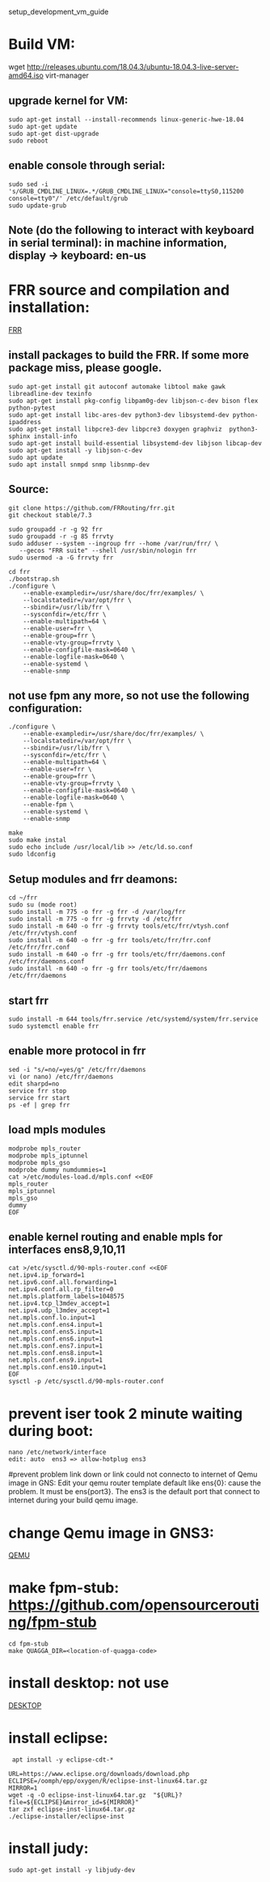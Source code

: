 setup_development_vm_guide
<br>

# Build VM:
wget http://releases.ubuntu.com/18.04.3/ubuntu-18.04.3-live-server-amd64.iso
virt-manager

## upgrade kernel for VM:
   ```
   sudo apt-get install --install-recommends linux-generic-hwe-18.04
   sudo apt-get update
   sudo apt-get dist-upgrade
   sudo reboot
   ```
## enable console through serial:

```
sudo sed -i 's/GRUB_CMDLINE_LINUX=.*/GRUB_CMDLINE_LINUX="console=ttyS0,115200 console=tty0"/' /etc/default/grub
sudo update-grub
```

## Note (do the following to interact with keyboard in serial terminal): in machine information, display -> keyboard: en-us

# FRR source and compilation and installation:

[FRR](http://docs.frrouting.org/projects/dev-guide/en/latest/building-frr-for-ubuntu1804.html)

## install packages to build the FRR. If some more package miss, please google.
```
sudo apt-get install git autoconf automake libtool make gawk libreadline-dev texinfo
sudo apt-get install pkg-config libpam0g-dev libjson-c-dev bison flex python-pytest
sudo apt-get install libc-ares-dev python3-dev libsystemd-dev python-ipaddress
sudo apt-get install libpcre3-dev libpcre3 doxygen graphviz  python3-sphinx install-info
sudo apt-get install build-essential libsystemd-dev libjson libcap-dev
sudo apt-get install -y libjson-c-dev
sudo apt update
sudo apt install snmpd snmp libsnmp-dev
```

## Source: 
```
git clone https://github.com/FRRouting/frr.git
git checkout stable/7.3

sudo groupadd -r -g 92 frr
sudo groupadd -r -g 85 frrvty
sudo adduser --system --ingroup frr --home /var/run/frr/ \
   --gecos "FRR suite" --shell /usr/sbin/nologin frr
sudo usermod -a -G frrvty frr

cd frr
./bootstrap.sh
./configure \
    --enable-exampledir=/usr/share/doc/frr/examples/ \
    --localstatedir=/var/opt/frr \
    --sbindir=/usr/lib/frr \
    --sysconfdir=/etc/frr \
    --enable-multipath=64 \
    --enable-user=frr \
    --enable-group=frr \
    --enable-vty-group=frrvty \
    --enable-configfile-mask=0640 \
    --enable-logfile-mask=0640 \
    --enable-systemd \
    --enable-snmp
```
## not use fpm any more, so not use the following configuration:
```
./configure \
    --enable-exampledir=/usr/share/doc/frr/examples/ \
    --localstatedir=/var/opt/frr \
    --sbindir=/usr/lib/frr \
    --sysconfdir=/etc/frr \
    --enable-multipath=64 \
    --enable-user=frr \
    --enable-group=frr \
    --enable-vty-group=frrvty \
    --enable-configfile-mask=0640 \
    --enable-logfile-mask=0640 \
    --enable-fpm \
    --enable-systemd \
    --enable-snmp
```
```
make
sudo make instal
sudo echo include /usr/local/lib >> /etc/ld.so.conf
sudo ldconfig
```

## Setup modules and frr deamons:
```
cd ~/frr
sudo su (mode root)
sudo install -m 775 -o frr -g frr -d /var/log/frr
sudo install -m 775 -o frr -g frrvty -d /etc/frr
sudo install -m 640 -o frr -g frrvty tools/etc/frr/vtysh.conf /etc/frr/vtysh.conf
sudo install -m 640 -o frr -g frr tools/etc/frr/frr.conf /etc/frr/frr.conf
sudo install -m 640 -o frr -g frr tools/etc/frr/daemons.conf /etc/frr/daemons.conf
sudo install -m 640 -o frr -g frr tools/etc/frr/daemons /etc/frr/daemons
```
## start frr
```
sudo install -m 644 tools/frr.service /etc/systemd/system/frr.service
sudo systemctl enable frr
```

## enable more protocol in frr
```
sed -i "s/=no/=yes/g" /etc/frr/daemons
vi (or nano) /etc/frr/daemons
edit sharpd=no
service frr stop
service frr start
ps -ef | grep frr
```

## load mpls modules
```
modprobe mpls_router
modprobe mpls_iptunnel
modprobe mpls_gso
modprobe dummy numdummies=1
cat >/etc/modules-load.d/mpls.conf <<EOF
mpls_router
mpls_iptunnel
mpls_gso
dummy
EOF
```

## enable kernel routing and enable mpls for interfaces ens8,9,10,11
```
cat >/etc/sysctl.d/90-mpls-router.conf <<EOF
net.ipv4.ip_forward=1
net.ipv6.conf.all.forwarding=1
net.ipv4.conf.all.rp_filter=0
net.mpls.platform_labels=1048575
net.ipv4.tcp_l3mdev_accept=1
net.ipv4.udp_l3mdev_accept=1
net.mpls.conf.lo.input=1
net.mpls.conf.ens4.input=1
net.mpls.conf.ens5.input=1
net.mpls.conf.ens6.input=1
net.mpls.conf.ens7.input=1
net.mpls.conf.ens8.input=1
net.mpls.conf.ens9.input=1
net.mpls.conf.ens10.input=1
EOF
sysctl -p /etc/sysctl.d/90-mpls-router.conf
```

# prevent iser took 2 minute waiting during boot:
```
nano /etc/network/interface
​edit: auto  ens3 => allow-hotplug ens3
```

#prevent problem link down or link could not connecto to internet of Qemu image in GNS:
Edit your qemu router template default like ens{0}: cause the problem. It must be ens{port3}. The ens3 is the default port that connect to internet during your build qemu image.

# change Qemu image in GNS3:

[QEMU](https://www.bernhard-ehlers.de/blog/posts/2017-05-20-gns3-modify-qemu-base-image/)

# make fpm-stub: https://github.com/opensourcerouting/fpm-stub
```
cd fpm-stub
make QUAGGA_DIR=<location-of-quagga-code>
```

# install desktop: not use
[DESKTOP](https://itstillworks.com/install-desktop-ubuntu-server-6780086.html)

# install eclipse:
` apt install -y eclipse-cdt-*`
```
URL=https://www.eclipse.org/downloads/download.php
ECLIPSE=/oomph/epp/oxygen/R/eclipse-inst-linux64.tar.gz
MIRROR=1
wget -q -O eclipse-inst-linux64.tar.gz  "${URL}?file=${ECLIPSE}&mirror_id=${MIRROR}"
tar zxf eclipse-inst-linux64.tar.gz
./eclipse-installer/eclipse-inst
```

# install judy:
`sudo apt-get install -y libjudy-dev`
